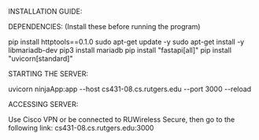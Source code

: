 INSTALLATION GUIDE:

DEPENDENCIES: (Install these before running the program)

pip install httptools==0.1.0
sudo apt-get update -y
sudo apt-get install -y libmariadb-dev
pip3 install mariadb
pip install "fastapi[all]"
pip install "uvicorn[standard]"

STARTING THE SERVER:

uvicorn ninjaApp:app --host cs431-08.cs.rutgers.edu --port 3000 --reload

ACCESSING SERVER:

Use Cisco VPN or be connected to RUWireless Secure, then go to the following link:
	cs431-08.cs.rutgers.edu:3000
